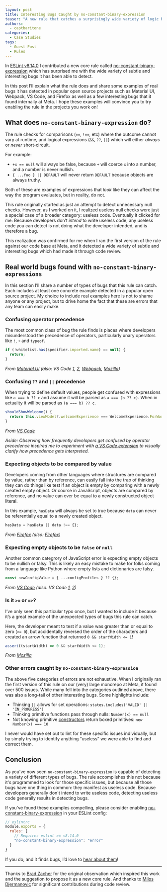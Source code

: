 ```yaml
---
layout: post
title: Interesting Bugs Caught by no-constant-binary-expression 
teaser: "A new rule that catches a surprisingly wide variety of logic bugs."
authors:
  - captbaritone
categories:
  - Case Studies
tags:
  - Guest Post
  - Rules
---
```


In [ESLint v8.14.0](https://eslint.org/blog/2022/04/eslint-v8.14.0-released) I contributed a new core rule called [no-constant-binary-expression](https://eslint.org/docs/rules/no-constant-binary-expression) which has surprised me with the wide variety of subtle and interesting bugs it has been able to detect.

In this post I’ll explain what the rule does and share some examples of real bugs it has detected in popular open source projects such as Material UI, Webpack, VS Code, and Firefox as well as a few interesting bugs that it found internally at Meta. I hope these examples will convince you to try enabling the rule in the projects you work on!

## What does `no-constant-binary-expression` do?

The rule checks for comparisons (`==`, `!==`, etc) where the outcome cannot vary at runtime, and logical expressions (`&&`, `??`, `||`) which will either _always_ or _never_ short-circuit.

For example:

- `+x == null` will always be false, because `+` will coerce `x` into a number, and a number is never nullish.
- `{ ...foo } || DEFAULT` will never return `DEFAULT` because objects are always truthy.

Both of these are examples of expressions that _look_ like they can affect the way the program evaluates, but in reality, do not.

This rule originally started as just an attempt to detect unnecessary null checks. However, as I worked on it, I realized useless null checks were just a special case of a broader category: useless code. Eventually it clicked for me: Because developers don’t _intend_ to write useless code, any useless code you can detect is not doing what the developer intended, and is therefore a bug.

This realization was confirmed for me when I ran the first version of the rule against our code base at Meta, and it detected a wide variety of subtle and interesting bugs which had made it through code review.

## Real world bugs found with `no-constant-binary-expressions`

In this section I’ll share a number of types of bugs that this rule can catch. Each includes at least one concrete example detected in a popular open source project. My choice to include real examples here is not to shame anyone or any project, but to drive home the fact that these are errors that any team can easily make.

### Confusing operator precedence

The most common class of bug the rule finds is places where developers misunderstood the precedence of operators, particularly unary operators like `!`, `+` and `typeof`.

```javascript
if (!whitelist.has(specifier.imported.name) == null) {
  return;
}
```

_From [Material UI](https://github.com/mui/material-ui/blob/60f02a7a6b48092eedd2c25b15a7f643168a001f/packages/mui-codemod/src/v5.0.0/top-level-imports.js#L73:L73) (also: VS Code [1](https://github.com/captbaritone/vscode/blob/ab86e0229d6b4d0cb49cfd6747c92cafcd2bd4af/src/vs/workbench/contrib/timeline/browser/timelinePane.ts#L64), [2](https://github.com/captbaritone/vscode/blob/ab86e0229d6b4d0cb49cfd6747c92cafcd2bd4af/src/vs/workbench/contrib/terminal/browser/terminalProfileResolverService.ts#L456:L456), [Webpack](https://github.com/webpack/webpack/blob/3ad4fcac25a976277f2d9cceb37bc81602e96b13/lib/ExportsInfo.js#L468:L468), [Mozilla](https://phabricator.services.mozilla.com/D145655))_

### Confusing `??` and `||` precedence

When trying to define default values, people get confused with expressions like `a === b ?? c` and assume it will be parsed as `a === (b ?? c)`. When in actuality it will be parsed as `(a === b) ?? c`.

```javascript
shouldShowWelcome() {
  return this.viewModel?.welcomeExperience === WelcomeExperience.ForWorkspace ?? true;
}
```

_From [VS Code](https://github.com/captbaritone/vscode/blob/ab86e0229d6b4d0cb49cfd6747c92cafcd2bd4af/src/vs/workbench/contrib/testing/browser/testingExplorerView.ts#L118:L118)_

_Aside: Observing how frequently developers get confused by operator precedence inspired me to experiment with [a VS Code extension](https://jordaneldredge.com/blog/a-vs-code-extension-to-combat-js-precedence-confusion/) to visually clarify how precedence gets interpreted._

### Expecting objects to be compared by value

Developers coming from other languages where structures are compared by value, rather than by reference, can easily fall into the trap of thinking they can do things like test if an object is empty by comparing with a newly created empty object. Or course in JavaScript, objects are compared by reference, and no value can ever be equal to a newly constructed object literal.

In this example, `hasData` will always be set to true because `data` can never be referentially equal to a newly created object.

```javascript
hasData = hasData || data !== {};
```

_From [Firefox](https://hg.mozilla.org/try/rev/0fe5678fb8b71f4eb26f0a153c52d0be45fc5ac1#l3.34) (also: [Firefox](https://hg.mozilla.org/try/rev/0fe5678fb8b71f4eb26f0a153c52d0be45fc5ac1#l1.13))_

### Expecting empty objects to be `false` or `null`

Another common categrory of JavaScript error is expecting empty objects to be nullish or falsy. This is likely an easy mistake to make for folks coming from a language like Python where empty lists and dictionaries are falsy.

```javascript
const newConfigValue = { ...configProfiles } ?? {};
```

_From [VS Code](https://github.com/captbaritone/vscode/blob/ab86e0229d6b4d0cb49cfd6747c92cafcd2bd4af/src/vs/workbench/contrib/terminal/browser/terminalProfileQuickpick.ts#L126:L126) (also: VS Code [1](https://github.com/captbaritone/vscode/blob/ab86e0229d6b4d0cb49cfd6747c92cafcd2bd4af/src/vs/platform/terminal/node/ptyService.ts#L369:L369), [2](https://github.com/captbaritone/vscode/blob/ab86e0229d6b4d0cb49cfd6747c92cafcd2bd4af/src/vs/workbench/contrib/terminal/browser/terminalProfileResolverService.ts#L484:L484))_

### Is it `>=` or `=>`?

I’ve only seen this particular typo once, but I wanted to include it because it’s a great example of the unexpected types of bugs this rule can catch.

Here, the developer meant to test if a value was greater than or equal to zero (`>= 0`), but accidentally reversed the order of the characters and created an arrow function that returned `0 && startWidth <= 1`!

```javascript
assert((startWidth) => 0 && startWidth <= 1);
```

_From [Mozilla](https://phabricator.services.mozilla.com/rMOZILLACENTRAL925b8d1ad45f80faee052492b3b43f5120052405)_

### Other errors caught by `no-constant-binary-expression`

The above five categories of errors are not exhaustive. When I originally ran the first version of this rule on our (very) large monorepo at Meta, it found over 500 issues. While many fell into the categories outlined above, there was also a long-tail of other interesting bugs. Some highlights include:

- Thinking `||` allows for set operations: `states.includes('VALID' || 'IN_PROGRESS')`
- Thinking primitive functions pass through nulls: `Number(x) == null`
- Not knowing primitive [constructors](https://developer.mozilla.org/en-US/docs/Web/JavaScript/Reference/Global_Objects/Number/Number) return boxed primitives: `new Number(x) === 10`

I never would have set out to lint for these specific issues individually, but by simply trying to identify anything “useless” we were able to find and correct them.

## Conclusion

As you've now seen `no-constant-binary-expression` is capable of detecting a variety of different types of bugs. The rule accomplishes this not because it's programmed to look for those specific issues, but because all those bugs have one thing in common: they manifest as useless code. Because developers generally don't intend to write useless code, detecting useless code generally results in detecting bugs.

If you’ve found these examples compelling, please consider enabling [no-constant-binary-expression](https://eslint.org/docs/rules/no-constant-binary-expression) in your ESLint config:

```javascript
// eslintrc
module.exports = {
  rules: {
    // Requires eslint >= v8.14.0
    "no-constant-binary-expression": "error"
  }
}
```

If you do, and it finds bugs, I’d love to [hear about them](https://twitter.com/captbaritone)!

---

Thanks to [Brad Zacher](https://twitter.com/bradzacher) for the original observation which inspired this work and the suggestion to propose it as a new core rule. And thanks to [Milos Djermanovic](https://github.com/mdjermanovic) for significant contributions during code review.
